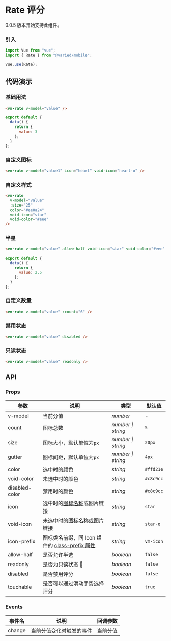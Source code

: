 # Rate 评分

0.0.5 版本开始支持此组件。

### 引入

```js
import Vue from "vue";
import { Rate } from "@varied/mobile";

Vue.use(Rate);
```

## 代码演示

### 基础用法

```html
<vm-rate v-model="value" />
```

```js
export default {
  data() {
    return {
      value: 3
    };
  }
};
```

### 自定义图标

```html
<vm-rate v-model="value1" icon="heart" void-icon="heart-o" />
```

### 自定义样式

```html
<vm-rate
  v-model="value"
  :size="25"
  color="#ee0a24"
  void-icon="star"
  void-color="#eee"
/>
```

### 半星

```html
<vm-rate v-model="value" allow-half void-icon="star" void-color="#eee" />
```

```js
export default {
  data() {
    return {
      value: 2.5
    };
  }
};
```

### 自定义数量

```html
<vm-rate v-model="value" :count="6" />
```

### 禁用状态

```html
<vm-rate v-model="value" disabled />
```

### 只读状态

```html
<vm-rate v-model="value" readonly />
```

## API

### Props

| 参数           | 说明                                                           | 类型               | 默认值    |
| -------------- | -------------------------------------------------------------- | ------------------ | --------- |
| v-model        | 当前分值                                                       | _number_           | -         |
| count          | 图标总数                                                       | _number \| string_ | `5`       |
| size           | 图标大小，默认单位为`px`                                       | _number \| string_ | `20px`    |
| gutter         | 图标间距，默认单位为`px`                                       | _number \| string_ | `4px`     |
| color          | 选中时的颜色                                                   | _string_           | `#ffd21e` |
| void-color     | 未选中时的颜色                                                 | _string_           | `#c8c9cc` |
| disabled-color | 禁用时的颜色                                                   | _string_           | `#c8c9cc` |
| icon           | 选中时的[图标名称](#/icon)或图片链接                           | _string_           | `star`    |
| void-icon      | 未选中时的[图标名称](#/icon)或图片链接                         | _string_           | `star-o`  |
| icon-prefix    | 图标类名前缀，同 Icon 组件的 [class-prefix 属性](#/icon#props) | _string_           | `vm-icon` |
| allow-half     | 是否允许半选                                                   | _boolean_          | `false`   |
| readonly       | 是否为只读状态                                                 | _boolean_          | `false`   |
| disabled       | 是否禁用评分                                                   | _boolean_          | `false`   |
| touchable      | 是否可以通过滑动手势选择评分                                   | _boolean_          | `true`    |

### Events

| 事件名 | 说明                     | 回调参数 |
| ------ | ------------------------ | -------- |
| change | 当前分值变化时触发的事件 | 当前分值 |
